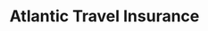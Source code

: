---
title: "Atlantic Travel Insurance"
url: /mineola/atlantic-travel-insurance/
shop: travel agency
---